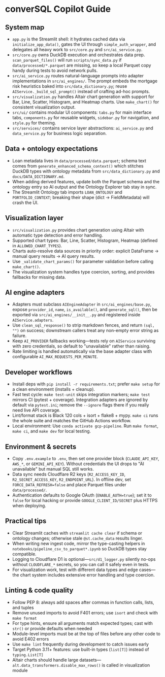 # converSQL Copilot Guide

## System map
- `app.py` is the Streamlit shell: it hydrates cached data via `initialize_app_data()`, gates the UI through `simple_auth_wrapper`, and delegates all heavy work to `src/core.py` and `src/ai_service.py`.
- `src/core.py` owns DuckDB execution and orchestrates data prep. `scan_parquet_files()` will run `scripts/sync_data.py` if `data/processed/*.parquet` are missing, so keep a local Parquet copy handy during tests to avoid network pulls.
- `src/ai_service.py` routes natural-language prompts into adapter implementations in `src/ai_engines/`. The prompt embeds the mortgage risk heuristics baked into `src/data_dictionary.py`; reuse `AIService._build_sql_prompt()` instead of crafting ad-hoc prompts.
- `src/visualization.py` handles Altair chart generation with support for Bar, Line, Scatter, Histogram, and Heatmap charts. Use `make_chart()` for consistent visualization output.
- `src/ui/` contains modular UI components: `tabs.py` for main interface tabs, `components.py` for reusable widgets, `sidebar.py` for navigation, and `style.py` for theming.
- `src/services/` contains service layer abstractions: `ai_service.py` and `data_service.py` for business logic separation.

## Data + ontology expectations
- Loan metadata lives in `data/processed/data.parquet`; schema text comes from `generate_enhanced_schema_context()` which stitches DuckDB types with ontology metadata from `src/data_dictionary.py` and `docs/DATA_DICTIONARY.md`.
- When adding derived features, update both the Parquet schema and the ontology entry so AI output and the Ontology Explorer tab stay in sync.
- The Streamlit Ontology tab imports `LOAN_ONTOLOGY` and `PORTFOLIO_CONTEXT`; breaking their shape (dict → FieldMetadata) will crash the UI.

## Visualization layer
- `src/visualization.py` provides chart generation using Altair with automatic type detection and error handling.
- Supported chart types: Bar, Line, Scatter, Histogram, Heatmap (defined in `ALLOWED_CHART_TYPES`).
- Charts auto-resolve data sources in priority order: explicit DataFrame → manual query results → AI query results.
- Use `_validate_chart_params()` for parameter validation before calling `make_chart()`.
- The visualization system handles type coercion, sorting, and provides fallbacks for missing data.

## AI engine adapters
- Adapters must subclass `AIEngineAdapter` in `src/ai_engines/base.py`, expose `provider_id`, `name`, `is_available()`, and `generate_sql()`, then be exported via `src/ai_engines/__init__.py` and registered inside `AIService.adapters`.
- Use `clean_sql_response()` to strip markdown fences, and return `(sql, "")` on success; downstream callers treat any non-empty error string as failure.
- Keep `AI_PROVIDER` fallbacks working—tests rely on `AIService` surviving with zero credentials, so default to "unavailable" rather than raising.
- Rate limiting is handled automatically via the base adapter class with configurable `AI_MAX_REQUESTS_PER_MINUTE`.

## Developer workflows
- Install deps with `pip install -r requirements.txt`; prefer `make setup` for a clean environment (installs + cleanup).
- Fast test cycle: `make test-unit` skips integration markers; `make test` mirrors CI (pytest + coverage). Integration adapters are ignored by default via `pytest.ini`; remove the `--ignore` flags there if you really need live API coverage.
- Lint/format stack is Black 120 cols + isort + flake8 + mypy. `make ci` runs the whole suite and matches the GitHub Actions workflow.
- Local environment: Use `conda activate gcp-pipeline`. Run `make format`, `make ci`, and `make dev` for local testing.

## Environment & secrets
- Copy `.env.example` to `.env`, then set one provider block (`CLAUDE_API_KEY`, `AWS_*`, or `GEMINI_API_KEY`). Without credentials the UI drops to "AI unavailable" but manual SQL still works.
- Data sync needs Cloudflare R2 keys (`R2_ACCESS_KEY_ID`, `R2_SECRET_ACCESS_KEY`, `R2_ENDPOINT_URL`). In offline dev, set `FORCE_DATA_REFRESH=false` and place Parquet files under `data/processed/`.
- Authentication defaults to Google OAuth (`ENABLE_AUTH=true`); set it to `false` for local hacking or provide `GOOGLE_CLIENT_ID/SECRET` plus HTTPS when deploying.

## Practical tips
- Clear Streamlit caches with `streamlit cache clear` if schema or ontology changes; otherwise stale `@st.cache_data` results linger.
- When writing new ingest code, mirror the type-casting helpers in `notebooks/pipeline_csv_to_parquet*.ipynb` so DuckDB types stay compatible.
- Logging to Cloudflare D1 is optional—`src/d1_logger.py` silently no-ops without `CLOUDFLARE_*` secrets, so you can call it safely even in tests.
- For visualization work, test with different data types and edge cases—the chart system includes extensive error handling and type coercion.

## Linting & code quality
- Follow PEP 8: always add spaces after commas in function calls, lists, and tuples
- Remove unused imports to avoid F401 errors; use `isort` and check with `make format`
- For type hints, ensure all arguments match expected types; cast with `str()` or provide defaults when needed
- Module-level imports must be at the top of files before any other code to avoid E402 errors
- Use `make lint` frequently during development to catch issues early
- Target Python 3.11+ features: use built-in types (`list[T]`) instead of `typing.List[T]`
- Altair charts should handle large datasets—`alt.data_transformers.disable_max_rows()` is called in visualization module
